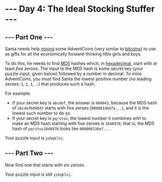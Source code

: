 # --- Day 4: The Ideal Stocking Stuffer ---
## --- Part One ---

Santa needs help  [mining](https://en.wikipedia.org/wiki/Bitcoin#Mining)  some  AdventCoins  (very similar to  [bitcoins](https://en.wikipedia.org/wiki/Bitcoin)) to use as gifts for all the economically forward-thinking little girls and boys.

To do this, he needs to find  [MD5](https://en.wikipedia.org/wiki/MD5)  hashes which, in  [hexadecimal](https://en.wikipedia.org/wiki/Hexadecimal), start with at least  _five zeroes_. The input to the MD5 hash is some secret key (your puzzle input, given below) followed by a number in decimal. To mine AdventCoins, you must find Santa the lowest positive number (no leading zeroes:  `1`,  `2`,  `3`, ...) that produces such a hash.

For example:

-   If your secret key is  `abcdef`, the answer is  `609043`, because the MD5 hash of  `abcdef609043`  starts with five zeroes (`000001dbbfa...`), and it is the lowest such number to do so.
-   If your secret key is  `pqrstuv`, the lowest number it combines with to make an MD5 hash starting with five zeroes is  `1048970`; that is, the MD5 hash of  `pqrstuv1048970`  looks like  `000006136ef...`.

Your puzzle input is  `yzbqklnj`.

## --- Part Two ---

Now find one that starts with  _six zeroes_.

Your puzzle input is still  `yzbqklnj`.

